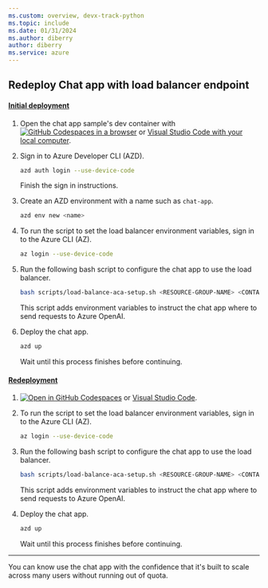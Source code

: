 ```yaml
---
ms.custom: overview, devx-track-python
ms.topic: include
ms.date: 01/31/2024
ms.author: diberry
author: diberry
ms.service: azure
---
```


## Redeploy Chat app with load balancer endpoint

#### [Initial deployment](#tab/initial-deployment)

1. Open the chat app sample's dev container with [![GitHub Codespaces in a browser](https://github.com/codespaces/badge.svg)](https://codespaces.new/Azure-Samples/azure-search-openai-demo) or [Visual Studio Code with your local computer](https://vscode.dev/redirect?url=vscode://ms-vscode-remote.remote-containers/cloneInVolume?url=https://github.com/azure-samples/azure-search-openai-demo).

1. Sign in to Azure Developer CLI (AZD).

    ```bash
    azd auth login --use-device-code
    ```

    Finish the sign in instructions.

1. Create an AZD environment with a name such as `chat-app`.

    ```bash
    azd env new <name>
    ```

1. To run the script to set the load balancer environment variables, sign in to the Azure CLI (AZ).

    ```bash
    az login --use-device-code
    ```

1. Run the following bash script to configure the chat app to use the load balancer.

    ```bash
    bash scripts/load-balance-aca-setup.sh <RESOURCE-GROUP-NAME> <CONTAINER-APP-URL>
    ```

    This script adds environment variables to instruct the chat app where to send requests to Azure OpenAI. 

1. Deploy the chat app.

    ```bash
    azd up
    ```
    
    Wait until this process finishes before continuing.

#### [Redeployment](#tab/redeployment)

1. [![Open in GitHub Codespaces](https://github.com/codespaces/badge.svg)](https://codespaces.new/Azure-Samples/azure-search-openai-demo) or [Visual Studio Code](https://vscode.dev/redirect?url=vscode://ms-vscode-remote.remote-containers/cloneInVolume?url=https://github.com/azure-samples/azure-search-openai-demo).

1. To run the script to set the load balancer environment variables, sign in to the Azure CLI (AZ).

    ```bash
    az login --use-device-code
    ```

1. Run the following bash script to configure the chat app to use the load balancer.

    ```bash
    bash scripts/load-balance-aca-setup.sh <RESOURCE-GROUP-NAME> <CONTAINER-APP-URL>
    ```

    This script adds environment variables to instruct the chat app where to send requests to Azure OpenAI. 

1. Deploy the chat app.

    ```bash
    azd up
    ```
    
    Wait until this process finishes before continuing.

---

You can know use the chat app with the confidence that it's built to scale across many users without running out of quota. 

